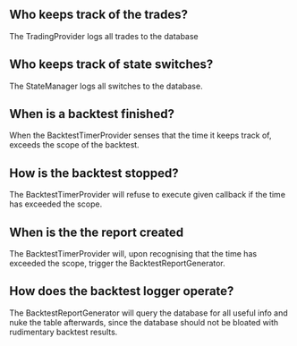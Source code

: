 ## Who keeps track of the trades?
The TradingProvider logs all trades to the database

## Who keeps track of state switches?
The StateManager logs all switches to the database.

## When is a backtest finished?
When the BacktestTimerProvider senses that the time it keeps track of, exceeds the scope of the backtest.

## How is the backtest stopped?
The BacktestTimerProvider will refuse to execute given callback if the time has exceeded the scope.

## When is the the report created
The BacktestTimerProvider will, upon recognising that the time has exceeded the scope, trigger the BacktestReportGenerator.

## How does the backtest logger operate?
The BacktestReportGenerator will query the database for all useful info and nuke the table afterwards, since the database should not be bloated with rudimentary backtest results.
